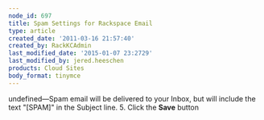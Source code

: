 ```yaml
---
node_id: 697
title: Spam Settings for Rackspace Email
type: article
created_date: '2011-03-16 21:57:40'
created_by: RackKCAdmin
last_modified_date: '2015-01-07 23:2729'
last_modified_by: jered.heeschen
products: Cloud Sites
body_format: tinymce
---
```


undefined&mdash;Spam email will
    be delivered to your Inbox, but will include the text "[SPAM]" in
    the Subject line.
5.  Click the **Save** button


